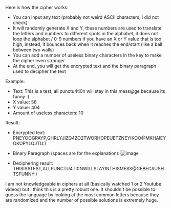Here is how the cipher works:
- You can input any text (probably not weird ASCII characters, i did not check)
- It will randomly generate X and Y, these numbers are used to translate the letters and numbers to different spots in the alphabet, it does not loop the alphabet / 0-9 numbers if you have an X or Y value that is too high, instead, it bounces back when it reaches the end/start (like a ball between two walls)
- You can add a number of useless binary characters in the key to make the cipher even stronger
- At the end, you will get the encrypted text and the binary paragraph used to decipher the text


Example:
- Text: This is a test, all punctu4ti0n will stay in this mess@ge because its funny :)
- X value: 56
- Y value: 404
- Amount of useless characters: 10

Result:
- Encrypted text: PNEYOOGPAYP,GHRLYJIZQ4ZO2TWORHOPEUETZNEYIKOO@MKHAIEYOKOPYLQJTU:)

- Binary Paragraph (spaces are for the explanation):
![image](https://github.com/Chultos/encrypTed/assets/65951441/ea62f056-8e8d-4fdc-9ef6-e4da7524b397)

- Deciphering result: THISISATEST,ALLPUNCTU4TI0NWILLSTAYINTHISMESS@GEBECAUSEITSFUNNY:)

I am not knowledgeable in ciphers at all (basically watched 1 or 2 Youtube videos) but i think this is a pretty robust one.
It shouldn't be possible to guess the language by looking at the most common letters because they are randomized and the number of possible solutions is extremely huge.
